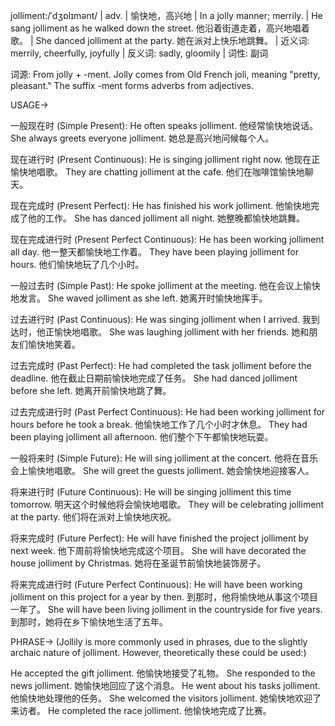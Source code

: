 jolliment:/ˈdʒɒlɪmənt/ | adv. | 愉快地，高兴地 | In a jolly manner; merrily. |  He sang jolliment as he walked down the street. 他沿着街道走着，高兴地唱着歌。 |  She danced jolliment at the party.  她在派对上快乐地跳舞。 | 近义词: merrily, cheerfully, joyfully | 反义词: sadly, gloomily | 词性: 副词

词源:  From jolly + -ment.  Jolly comes from Old French joli, meaning "pretty, pleasant."  The suffix -ment forms adverbs from adjectives.


USAGE->

一般现在时 (Simple Present):
He often speaks jolliment.  他经常愉快地说话。
She always greets everyone jolliment. 她总是高兴地问候每个人。

现在进行时 (Present Continuous):
He is singing jolliment right now. 他现在正愉快地唱歌。
They are chatting jolliment at the cafe. 他们在咖啡馆愉快地聊天。

现在完成时 (Present Perfect):
He has finished his work jolliment. 他愉快地完成了他的工作。
She has danced jolliment all night. 她整晚都愉快地跳舞。

现在完成进行时 (Present Perfect Continuous):
He has been working jolliment all day. 他一整天都愉快地工作着。
They have been playing jolliment for hours.  他们愉快地玩了几个小时。

一般过去时 (Simple Past):
He spoke jolliment at the meeting. 他在会议上愉快地发言。
She waved jolliment as she left. 她离开时愉快地挥手。

过去进行时 (Past Continuous):
He was singing jolliment when I arrived. 我到达时，他正愉快地唱歌。
She was laughing jolliment with her friends. 她和朋友们愉快地笑着。

过去完成时 (Past Perfect):
He had completed the task jolliment before the deadline. 他在截止日期前愉快地完成了任务。
She had danced jolliment before she left. 她离开前愉快地跳了舞。

过去完成进行时 (Past Perfect Continuous):
He had been working jolliment for hours before he took a break. 他愉快地工作了几个小时才休息。
They had been playing jolliment all afternoon. 他们整个下午都愉快地玩耍。

一般将来时 (Simple Future):
He will sing jolliment at the concert. 他将在音乐会上愉快地唱歌。
She will greet the guests jolliment. 她会愉快地迎接客人。

将来进行时 (Future Continuous):
He will be singing jolliment this time tomorrow. 明天这个时候他将会愉快地唱歌。
They will be celebrating jolliment at the party. 他们将在派对上愉快地庆祝。

将来完成时 (Future Perfect):
He will have finished the project jolliment by next week. 他下周前将愉快地完成这个项目。
She will have decorated the house jolliment by Christmas. 她将在圣诞节前愉快地装饰房子。

将来完成进行时 (Future Perfect Continuous):
He will have been working jolliment on this project for a year by then. 到那时，他将愉快地从事这个项目一年了。
She will have been living jolliment in the countryside for five years. 到那时，她将在乡下愉快地生活了五年。


PHRASE->
(Jollily is more commonly used in phrases, due to the slightly archaic nature of jolliment.  However, theoretically these could be used:)

He accepted the gift jolliment. 他愉快地接受了礼物。
She responded to the news jolliment. 她愉快地回应了这个消息。
He went about his tasks jolliment. 他愉快地处理他的任务。
She welcomed the visitors jolliment. 她愉快地欢迎了来访者。
He completed the race jolliment. 他愉快地完成了比赛。
